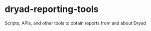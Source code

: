 dryad-reporting-tools
=====================

Scripts, APIs, and other tools to obtain reports from and about Dryad 
